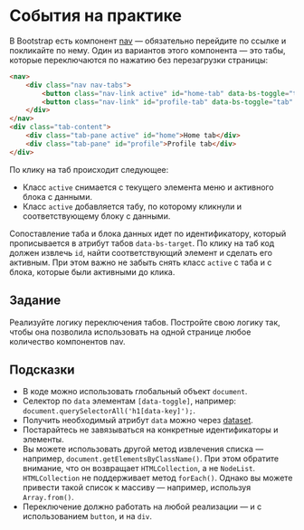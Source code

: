 # События на практике

В Bootstrap есть компонент [nav](https://getbootstrap.com/docs/5.0/components/navs-tabs/) — обязательно перейдите по ссылке и покликайте по нему. Один из вариантов этого компонента — это табы, которые переключаются по нажатию без перезагрузки страницы:

```html
<nav>
    <div class="nav nav-tabs">
        <button class="nav-link active" id="home-tab" data-bs-toggle="tab" data-bs-target="#home" type="button">Home</button>
        <button class="nav-link" id="profile-tab" data-bs-toggle="tab" data-bs-target="#profile" type="button">Profile</button>
    </div>
</nav>
<div class="tab-content">
    <div class="tab-pane active" id="home">Home tab</div>
    <div class="tab-pane" id="profile">Profile tab</div>
</div>
```

По клику на таб происходит следующее:

- Класс `active` снимается с текущего элемента меню и активного блока с данными.
- Класс `active` добавляется табу, по которому кликнули и соответствующему блоку с данными.

Сопоставление таба и блока данных идет по идентификатору, который прописывается в атрибут табов `data-bs-target`. По клику на таб код должен извлечь `id`, найти соответствующий элемент и сделать его активным. При этом важно не забыть снять класс `active` с таба и с блока, которые были активными до клика.

## Задание

Реализуйте логику переключения табов. Постройте свою логику так, чтобы она позволила использовать на одной странице любое количество компонентов nav.

## Подсказки

- В коде можно использовать глобальный объект `document`.
- Селектор по `data` элементам `[data-toggle]`, например: `document.querySelectorAll('h1[data-key]');`.
- Получить необходимый атрибут `data` можно через [dataset](https://developer.mozilla.org/en-US/docs/Web/API/HTMLElement/dataset).
- Постарайтесь не завязываться на конкретные идентификаторы и элементы.
- Вы можете использовать другой метод извлечения списка — например, `document.getElementsByClassName()`. При этом обратите внимание, что он возвращает `HTMLCollection`, а не `NodeList`. `HTMLCollection` не поддерживает метод `forEach()`. Однако вы можете привести такой список к массиву — например, используя `Array.from()`.
- Переключение должно работать на любой реализации — и с использованием `button`, и на `div`.